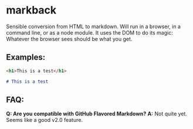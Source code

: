 # markback

Sensible conversion from HTML to markdown. Will run in
a browser, in a command line, or as a node module.
It uses the DOM to do its magic: Whatever the browser
sees should be what you get.

## Examples:

```html
<h1>This is a test</h1>
```

```markdown
# This is a test
```

## FAQ:

**Q: Are you compatible with GitHub Flavored Markdown?**
**A:** Not quite yet. Seems like a good v2.0 feature.
